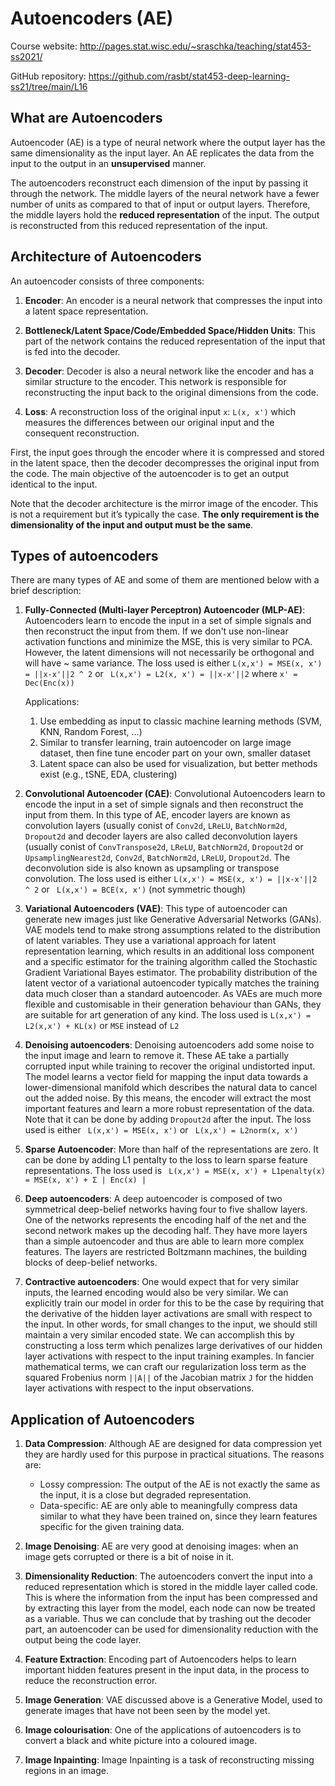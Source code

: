 # Autoencoders (AE)

Course website: http://pages.stat.wisc.edu/~sraschka/teaching/stat453-ss2021/

GitHub repository: https://github.com/rasbt/stat453-deep-learning-ss21/tree/main/L16

## What are Autoencoders

Autoencoder (AE) is a type of neural network where the output layer has the same dimensionality as the input layer. An AE replicates the data from the input to the output in an **unsupervised** manner.

The autoencoders reconstruct each dimension of the input by passing it through the network. The middle layers of the neural network have a fewer number of units as compared to that of input or output layers. Therefore, the middle layers hold the **reduced representation** of the input. The output is reconstructed from this reduced representation of the input.

## Architecture of Autoencoders

An autoencoder consists of three components:

1. **Encoder**: An encoder is a neural network that compresses the input into a latent space representation.

2. **Bottleneck/Latent Space/Code/Embedded Space/Hidden Units**: This part of the network contains the reduced representation of the input that is fed into the decoder.

3. **Decoder**: Decoder is also a neural network like the encoder and has a similar structure to the encoder. This network is responsible for reconstructing the input back to the original dimensions from the code.

4. **Loss**: A reconstruction loss of the original input ```x```: ```L(x, x')``` which measures the differences between our original input and the consequent reconstruction.

First, the input goes through the encoder where it is compressed and stored in the latent space, then the decoder decompresses the original input from the code. The main objective of the autoencoder is to get an output identical to the input.

Note that the decoder architecture is the mirror image of the encoder. This is not a requirement but it’s typically the case. **The only requirement is the dimensionality of the input and output must be the same**.


## Types of autoencoders

There are many types of AE and some of them are mentioned below with a brief description:

1. **Fully-Connected (Multi-layer Perceptron) Autoencoder (MLP-AE)**: Autoencoders learn to encode the input in a set of simple signals and then reconstruct the input from them. If we don't use
non-linear activation functions and minimize the MSE, this is very similar to PCA. However, the latent dimensions will not necessarily be orthogonal and will have ~ same variance. The loss used is either  ``` L(x,x') = MSE(x, x') = ||x-x'||2 ^ 2 ``` or ``` L(x,x') = L2(x, x') = ||x-x'||2``` where ```x' = Dec(Enc(x))```

    Applications:
    1. Use embedding as input to classic machine learning methods (SVM, KNN, Random Forest, ...)
    2. Similar to transfer learning, train autoencoder on large image dataset, then fine tune encoder part on your own, smaller dataset
    3. Latent space can also be used for visualization, but better methods exist (e.g., tSNE, EDA, clustering)

2. **Convolutional Autoencoder (CAE)**: Convolutional Autoencoders learn to encode the input in a set of simple signals and then reconstruct the input from them. In this type of AE, encoder layers are known as convolution layers (usually conist of ```Conv2d```, ```LReLU```, ```BatchNorm2d```, ```Dropout2d``` and decoder layers are also called deconvolution layers (usually conist of ```ConvTranspose2d```, ```LReLU```, ```BatchNorm2d```, ```Dropout2d``` or ```UpsamplingNearest2d```, ```Conv2d```, ```BatchNorm2d```, ```LReLU```, ```Dropout2d```. The deconvolution side is also known as upsampling or transpose convolution. The loss used is either ``` L(x,x') = MSE(x, x') = ||x-x'||2 ^ 2 ```  or ``` L(x,x') = BCE(x, x')``` (not symmetric though)

3. **Variational Autoencoders (VAE)**: This type of autoencoder can generate new images just like Generative Adversarial Networks (GANs). VAE models tend to make strong assumptions related to the distribution of latent variables. They use a variational approach for latent representation learning, which results in an additional loss component and a specific estimator for the training algorithm called the Stochastic Gradient Variational Bayes estimator. The probability distribution of the latent vector of a variational autoencoder typically matches the training data much closer than a standard autoencoder. As VAEs are much more flexible and customisable in their generation behaviour than GANs, they are suitable for art generation of any kind. The loss used is ```L(x,x') = L2(x,x') + KL(x)``` or ```MSE``` instead of ```L2```

4. **Denoising autoencoders**: Denoising autoencoders add some noise to the input image and learn to remove it. These AE take a partially corrupted input while training to recover the original undistorted input. The model learns a vector field for mapping the input data towards a lower-dimensional manifold which describes the natural data to cancel out the added noise. By this means, the encoder will extract the most important features and learn a more robust representation of the data. Note that it can be done by adding ```Dropout2d``` after the input. The loss used is either ``` L(x,x') = MSE(x, x')``` or ``` L(x,x') = L2norm(x, x')```

5. **Sparse Autoencoder**: More than half of the representations are zero. It can be done by adding L1 pentalty to the loss to learn sparse feature representations. The loss used is ``` L(x,x') = MSE(x, x') + L1penalty(x) = MSE(x, x') + Σ | Enc(x) |```

6. **Deep autoencoders**: A deep autoencoder is composed of two symmetrical deep-belief networks having four to five shallow layers. One of the networks represents the encoding half of the net and the second network makes up the decoding half. They have more layers than a simple autoencoder and thus are able to learn more complex features. The layers are restricted Boltzmann machines, the building blocks of deep-belief networks.

7. **Contractive autoencoders**: One would expect that for very similar inputs, the learned encoding would also be very similar. We can explicitly train our model in order for this to be the case by requiring that the derivative of the hidden layer activations are small with respect to the input. In other words, for small changes to the input, we should still maintain a very similar encoded state. We can accomplish this by constructing a loss term which penalizes large derivatives of our hidden layer activations with respect to the input training examples. In fancier mathematical terms, we can craft our regularization loss term as the squared Frobenius norm ```||A||``` of the Jacobian matrix ```J``` for the hidden layer activations with respect to the input observations.

## Application of Autoencoders

1. **Data Compression**: Although AE are designed for data compression yet they are hardly used for this purpose in practical situations. The reasons are:
    * Lossy compression: The output of the AE is not exactly the same as the input, it is a close but degraded representation.
    * Data-specific: AE are only able to meaningfully compress data similar to what they have been trained on, since they learn features specific for the given training data.

2. **Image Denoising**: AE are very good at denoising images: when an image gets corrupted or there is a bit of noise in it.

3. **Dimensionality Reduction**: The autoencoders convert the input into a reduced representation which is stored in the middle layer called code. This is where the information from the input has been compressed and by extracting this layer from the model, each node can now be treated as a variable. Thus we can conclude that by trashing out the decoder part, an autoencoder can be used for dimensionality reduction with the output being the code layer.

4. **Feature Extraction**: Encoding part of Autoencoders helps to learn important hidden features present in the input data, in the process to reduce the reconstruction error. 

5. **Image Generation**: VAE discussed above is a Generative Model, used to generate images that have not been seen by the model yet. 

6. **Image colourisation**: One of the applications of autoencoders is to convert a black and white picture into a coloured image. 

7. **Image Inpainting**: Image Inpainting is a task of reconstructing missing regions in an image.

